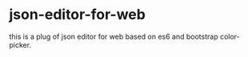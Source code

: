 # json-editor-for-web
this is a plug of json editor for web based on es6 and bootstrap color-picker.
